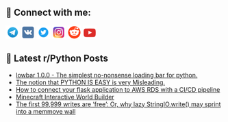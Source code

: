 ## 🔎 Connect with me:
[<img src="https://github.com/bullbesh/bullbesh/blob/main/images/Telegram.png" width="32" height="32" />](https://t.me/bullbesh)
[<img src="https://github.com/bullbesh/bullbesh/blob/main/images/VK.png" width="32" height="32" />](https://vk.com/bullbesh)
[<img src="https://github.com/bullbesh/bullbesh/blob/main/images/Twitter.png" width="32" height="32" />](https://twitter.com/bullbesh1)
[<img src="https://github.com/bullbesh/bullbesh/blob/main/images/Instagram.png" width="32" height="32" />](https://www.instagram.com/bullbesh)
[<img src="https://github.com/bullbesh/bullbesh/blob/main/images/Reddit.png" width="32" height="32" />](https://www.reddit.com/user/bullbesh)
[<img src="https://github.com/bullbesh/bullbesh/blob/main/images/YouTube.png" width="32" height="32" />](https://www.youtube.com/channel/UCtfjRs6uzgq5mfm8S06WTcg)

## 📕 Latest r/Python Posts
<!-- BLOG-POST-LIST:START -->
- [lowbar 1.0.0 - The simplest no-nonsense loading bar for python.](https://www.reddit.com/r/Python/comments/whqqvx/lowbar_100_the_simplest_nononsense_loading_bar/)
- [The notion that PYTHON IS EASY is very Misleading.](https://www.reddit.com/r/Python/comments/whpcpg/the_notion_that_python_is_easy_is_very_misleading/)
- [How to connect your flask application to AWS RDS with a CI/CD pipeline](https://www.reddit.com/r/Python/comments/whp1qv/how_to_connect_your_flask_application_to_aws_rds/)
- [Minecraft Interactive World Builder](https://www.reddit.com/r/Python/comments/whoymg/minecraft_interactive_world_builder/)
- [The first 99,999 writes are ‘free’: Or, why lazy StringIO.write&lpar;&rpar; may sprint into a memmove wall](https://www.reddit.com/r/Python/comments/whog40/the_first_99999_writes_are_free_or_why_lazy/)
<!-- BLOG-POST-LIST:END -->
